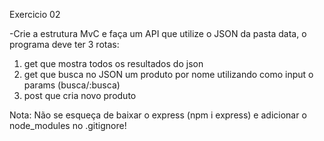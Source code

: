 Exercicio 02

-Crie a estrutura MvC e faça um API que
utilize o JSON da pasta data, o programa
deve ter 3 rotas:

1. get que mostra todos os resultados do json
2. get que busca no JSON um produto por nome
utilizando como input o params (busca/:busca)
3. post que cria novo produto

Nota: Não se esqueça de baixar o express (npm i express)
e adicionar o node_modules no .gitignore!